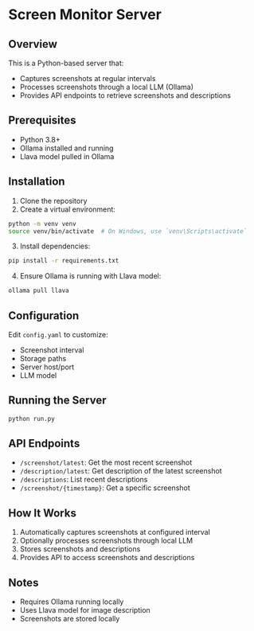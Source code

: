 # Screen Monitor Server

## Overview
This is a Python-based server that:
- Captures screenshots at regular intervals
- Processes screenshots through a local LLM (Ollama)
- Provides API endpoints to retrieve screenshots and descriptions

## Prerequisites
- Python 3.8+
- Ollama installed and running
- Llava model pulled in Ollama

## Installation
1. Clone the repository
2. Create a virtual environment:
```bash
python -m venv venv
source venv/bin/activate  # On Windows, use `venv\Scripts\activate`
```

3. Install dependencies:
```bash
pip install -r requirements.txt
```

4. Ensure Ollama is running with Llava model:
```bash
ollama pull llava
```

## Configuration
Edit `config.yaml` to customize:
- Screenshot interval
- Storage paths
- Server host/port
- LLM model

## Running the Server
```bash
python run.py
```

## API Endpoints
- `/screenshot/latest`: Get the most recent screenshot
- `/description/latest`: Get description of the latest screenshot
- `/descriptions`: List recent descriptions
- `/screenshot/{timestamp}`: Get a specific screenshot

## How It Works
1. Automatically captures screenshots at configured interval
2. Optionally processes screenshots through local LLM
3. Stores screenshots and descriptions
4. Provides API to access screenshots and descriptions

## Notes
- Requires Ollama running locally
- Uses Llava model for image description
- Screenshots are stored locally